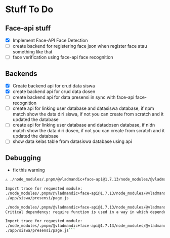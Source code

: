 # Stuff To Do

## Face-api stuff
- [x] Implement Face-API Face Detection 
- [ ] create backend for registering face json when register face atau something like that
- [ ] face verification using face-api face recognition

## Backends
- [x] Create backend api for crud data siswa
- [x] create backend api for crud data dosen
- [ ] create backend api for data presensi in sync with face-api face-recognition
- [ ] create api for linking user database and datasiswa database, 
      if npm match show the data diri siswa, if not you can create from scratch and it updated the database
- [ ] create api for linking user database and datadosen database, 
      if nidn match show the data diri dosen, if not you can create from scratch and it updated the database
- [ ] show data kelas table from datasiswa database using api

## Debugging
- fix this warning
``` bash
⚠ ./node_modules/.pnpm/@vladmandic+face-api@1.7.13/node_modules/@vladmandic/face-api/dist/face-api.esm.js Critical dependency: require function is used in a way in which dependencies cannot be statically extracted

Import trace for requested module:
./node_modules/.pnpm/@vladmandic+face-api@1.7.13/node_modules/@vladmandic/face-api/dist/face-api.esm.js
./app/siswa/presensi/page.js

./node_modules/.pnpm/@vladmandic+face-api@1.7.13/node_modules/@vladmandic/face-api/dist/face-api.esm.js
Critical dependency: require function is used in a way in which dependencies cannot be statically extracted

Import trace for requested module:
./node_modules/.pnpm/@vladmandic+face-api@1.7.13/node_modules/@vladmandic/face-api/dist/face-api.esm.js
./app/siswa/presensi/page.js```